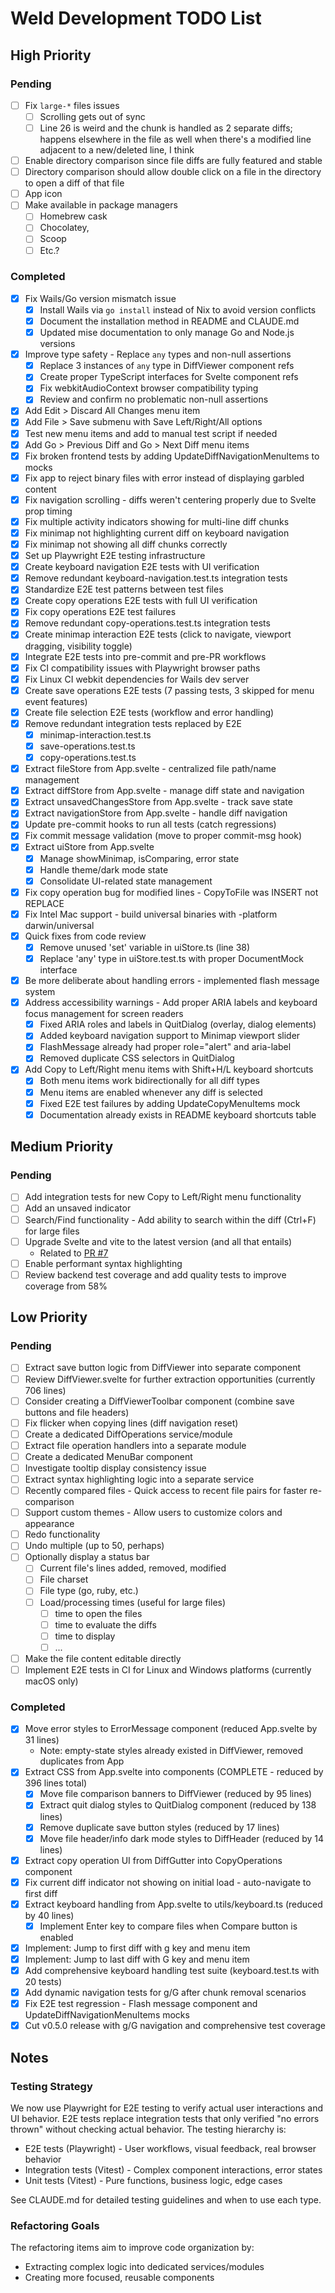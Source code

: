 # Weld Development TODO List

## High Priority

### Pending
- [ ] Fix `large-*` files issues
  - [ ] Scrolling gets out of sync
  - [ ] Line 26 is weird and the chunk is handled as 2 separate diffs; happens elsewhere in the file as well when there's a modified line adjacent to a new/deleted line, I think
- [ ] Enable directory comparison since file diffs are fully featured and stable
- [ ] Directory comparison should allow double click on a file in the directory to open a diff of that file
- [ ] App icon
- [ ] Make available in package managers
  - [ ] Homebrew cask
  - [ ] Chocolatey,
  - [ ] Scoop
  - [ ] Etc.?

### Completed
- [x] Fix Wails/Go version mismatch issue
  - [x] Install Wails via `go install` instead of Nix to avoid version conflicts
  - [x] Document the installation method in README and CLAUDE.md
  - [x] Updated mise documentation to only manage Go and Node.js versions
- [x] Improve type safety - Replace `any` types and non-null assertions
  - [x] Replace 3 instances of `any` type in DiffViewer component refs
  - [x] Create proper TypeScript interfaces for Svelte component refs
  - [x] Fix webkitAudioContext browser compatibility typing
  - [x] Review and confirm no problematic non-null assertions
- [x] Add Edit > Discard All Changes menu item
- [x] Add File > Save submenu with Save Left/Right/All options
- [x] Test new menu items and add to manual test script if needed
- [x] Add Go > Previous Diff and Go > Next Diff menu items
- [x] Fix broken frontend tests by adding UpdateDiffNavigationMenuItems to mocks
- [x] Fix app to reject binary files with error instead of displaying garbled content
- [x] Fix navigation scrolling - diffs weren't centering properly due to Svelte prop timing
- [x] Fix multiple activity indicators showing for multi-line diff chunks
- [x] Fix minimap not highlighting current diff on keyboard navigation
- [x] Fix minimap not showing all diff chunks correctly
- [x] Set up Playwright E2E testing infrastructure
- [x] Create keyboard navigation E2E tests with UI verification
- [x] Remove redundant keyboard-navigation.test.ts integration tests
- [x] Standardize E2E test patterns between test files
- [x] Create copy operations E2E tests with full UI verification
- [x] Fix copy operations E2E test failures
- [x] Remove redundant copy-operations.test.ts integration tests
- [x] Create minimap interaction E2E tests (click to navigate, viewport dragging, visibility toggle)
- [x] Integrate E2E tests into pre-commit and pre-PR workflows
- [x] Fix CI compatibility issues with Playwright browser paths
- [x] Fix Linux CI webkit dependencies for Wails dev server
- [x] Create save operations E2E tests (7 passing tests, 3 skipped for menu event features)
- [x] Create file selection E2E tests (workflow and error handling)
- [x] Remove redundant integration tests replaced by E2E
  - [x] minimap-interaction.test.ts
  - [x] save-operations.test.ts
  - [x] copy-operations.test.ts
- [x] Extract fileStore from App.svelte - centralized file path/name management
- [x] Extract diffStore from App.svelte - manage diff state and navigation
- [x] Extract unsavedChangesStore from App.svelte - track save state
- [x] Extract navigationStore from App.svelte - handle diff navigation
- [x] Update pre-commit hooks to run all tests (catch regressions)
- [x] Fix commit message validation (move to proper commit-msg hook)
- [x] Extract uiStore from App.svelte
  - [x] Manage showMinimap, isComparing, error state
  - [x] Handle theme/dark mode state
  - [x] Consolidate UI-related state management
- [x] Fix copy operation bug for modified lines - CopyToFile was INSERT not REPLACE
- [x] Fix Intel Mac support - build universal binaries with -platform darwin/universal
- [x] Quick fixes from code review
  - [x] Remove unused 'set' variable in uiStore.ts (line 38)
  - [x] Replace 'any' type in uiStore.test.ts with proper DocumentMock interface
- [x] Be more deliberate about handling errors - implemented flash message system
- [x] Address accessibility warnings - Add proper ARIA labels and keyboard focus management for screen readers
  - [x] Fixed ARIA roles and labels in QuitDialog (overlay, dialog elements)
  - [x] Added keyboard navigation support to Minimap viewport slider
  - [x] FlashMessage already had proper role="alert" and aria-label
  - [x] Removed duplicate CSS selectors in QuitDialog
- [x] Add Copy to Left/Right menu items with Shift+H/L keyboard shortcuts
  - [x] Both menu items work bidirectionally for all diff types
  - [x] Menu items are enabled whenever any diff is selected
  - [x] Fixed E2E test failures by adding UpdateCopyMenuItems mock
  - [x] Documentation already exists in README keyboard shortcuts table

## Medium Priority

### Pending
- [ ] Add integration tests for new Copy to Left/Right menu functionality
- [ ] Add an unsaved indicator
- [ ] Search/Find functionality - Add ability to search within the diff (Ctrl+F) for large files
- [ ] Upgrade Svelte and vite to the latest version (and all that entails)
  * Related to [PR #7](https://github.com/robwilkerson/weld/pull/7)
- [ ] Enable performant syntax highlighting
- [ ] Review backend test coverage and add quality tests to improve coverage from 58%

## Low Priority

### Pending
- [ ] Extract save button logic from DiffViewer into separate component
- [ ] Review DiffViewer.svelte for further extraction opportunities (currently 706 lines)
- [ ] Consider creating a DiffViewerToolbar component (combine save buttons and file headers)
- [ ] Fix flicker when copying lines (diff navigation reset)
- [ ] Create a dedicated DiffOperations service/module
- [ ] Extract file operation handlers into a separate module
- [ ] Create a dedicated MenuBar component
- [ ] Investigate tooltip display consistency issue
- [ ] Extract syntax highlighting logic into a separate service
- [ ] Recently compared files - Quick access to recent file pairs for faster re-comparison
- [ ] Support custom themes - Allow users to customize colors and appearance
- [ ] Redo functionality
- [ ] Undo multiple (up to 50, perhaps)
- [ ] Optionally display a status bar
  - [ ] Current file's lines added, removed, modified
  - [ ] File charset
  - [ ] File type (go, ruby, etc.)
  - [ ] Load/processing times (useful for large files)
    - [ ] time to open the files
    - [ ] time to evaluate the diffs
    - [ ] time to display
    - [ ] ...
- [ ] Make the file content editable directly
- [ ] Implement E2E tests in CI for Linux and Windows platforms (currently macOS only)

### Completed
- [x] Move error styles to ErrorMessage component (reduced App.svelte by 31 lines)
  - Note: empty-state styles already existed in DiffViewer, removed duplicates from App
- [x] Extract CSS from App.svelte into components (COMPLETE - reduced by 396 lines total)
  - [x] Move file comparison banners to DiffViewer (reduced by 95 lines)
  - [x] Extract quit dialog styles to QuitDialog component (reduced by 138 lines)
  - [x] Remove duplicate save button styles (reduced by 17 lines)
  - [x] Move file header/info dark mode styles to DiffHeader (reduced by 14 lines)
- [x] Extract copy operation UI from DiffGutter into CopyOperations component
- [x] Fix current diff indicator not showing on initial load - auto-navigate to first diff
- [x] Extract keyboard handling from App.svelte to utils/keyboard.ts (reduced by 40 lines)
  - [x] Implement Enter key to compare files when Compare button is enabled
- [x] Implement: Jump to first diff with g key and menu item
- [x] Implement: Jump to last diff with G key and menu item
- [x] Add comprehensive keyboard handling test suite (keyboard.test.ts with 20 tests)
- [x] Add dynamic navigation tests for g/G after chunk removal scenarios
- [x] Fix E2E test regression - Flash message component and UpdateDiffNavigationMenuItems mocks
- [x] Cut v0.5.0 release with g/G navigation and comprehensive test coverage

## Notes

### Testing Strategy
We now use Playwright for E2E testing to verify actual user interactions and UI behavior. E2E tests replace integration tests that only verified "no errors thrown" without checking actual behavior. The testing hierarchy is:
- E2E tests (Playwright) - User workflows, visual feedback, real browser behavior
- Integration tests (Vitest) - Complex component interactions, error states
- Unit tests (Vitest) - Pure functions, business logic, edge cases

See CLAUDE.md for detailed testing guidelines and when to use each type.

### Refactoring Goals
The refactoring items aim to improve code organization by:
- Extracting complex logic into dedicated services/modules
- Creating more focused, reusable components
